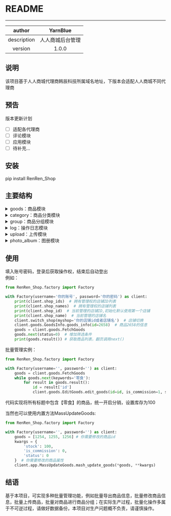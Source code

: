 # README
***
|   author    | YarnBlue |
|:-----------:|:--------:|
| description | 人人商城后台管理 |
|   version   |  1.0.0   |

## 说明
该项目基于人人商城代理商韩辰科技所属域名地址，下版本会适配人人商城不同代理商

## 预告
版本更新计划
- [ ] 适配各代理商
- [ ] 评论模块
- [ ] 应用模块
- [ ] 待补充...

## 安装
pip install RenRen_Shop

## 主要结构
<details><summary>goods：商品模块</summary>
GoodsInfo : 商品信息<br>
AddGoods : 增加商品<br>
EditGoods : 编辑商品<br>
FetchGoods : 获取商品列表
</details>
<details><summary>category：商品分类模块</summary>
Category : 商品分类<br>
</details>
<details><summary>group：商品分组模块</summary>
GroupsInfo : 商品分组信息<br>
FetchGroups : 获取商品分组列表<br>
AddGroup : 增加商品分组<br>
UpdateGroup : 更新商品分组
</details>
<details><summary>log：操作日志模块</summary>
LogInfo : 账户操作日志信息<br>
FetchLogList : 获取操作日志列表<br>
</details>
<details><summary>upload：上传模块</summary>
ImgUploader : 上传图片<br>
</details>
<details><summary>photo_album：图册模块</summary>
AddAlbum : 增加图片分组<br>
</details>

## 使用
填入账号密码，登录后获取操作权，结束后自动登出<br>
例如：

```python
from RenRen_Shop.factory import Factory

with Factory(username='你的账号', password='你的密码') as client:
    print(client.shop_ids)  # 拥有管理权的店铺ID列表
    print(client.shop_names)  # 拥有管理权的店铺列表
    print(client.shop_id)  # 当前管理的店铺ID,初始化默认使用第一个店铺
    print(client.shop_name)  # 当前管理的店铺名
    client.switch_shop(myshop='你的店铺id或者店铺名')  # 店铺切换
    client.goods.GoodsInfo.goods_info(id=2658)  # 商品2658的信息
    goods = client.goods.FetchGoods
    goods.next(status=0)  # 增加筛选条件
    print(goods.result()) # 获取商品列表，翻页调用next()
```
批量管理实例：
```python
from RenRen_Shop.factory import Factory

with Factory(username='', password='') as client:
    goods = client.goods.FetchGoods
    while goods.next(keywords='零食'):
        for result in goods.result():
            id = result['id']
            client.goods.EditGoods.edit_goods(id=id, is_commission=1, stock=100)

```
代码实现将所有标题中包含【零食】的商品，统一开启分销，设置库存为100

当然也可以使用内置方法MassUpdateGoods:
```python
from RenRen_Shop.factory import Factory

with Factory(username='', password='') as client:
    goods = [1254, 1255, 1256] # 你需要修改的商品id
    kwargs = {
        'stock': 100,
        'is_commission': 0,
        'status': 0
    }  # 你需要修改的商品属性
    client.app.MassUpdateGoods.mash_update_goods(*goods, **kwargs)
```
## 结语
基于本项目，可实现多种批量管理功能，例如批量导出商品信息，批量修改商品信息，批量上传商品，批量对商品进行商品分组；在实际生产过程，批量化操作多属于不可逆过程，请做好数据备份，本项目对生产问题概不负责，请谨慎操作。
